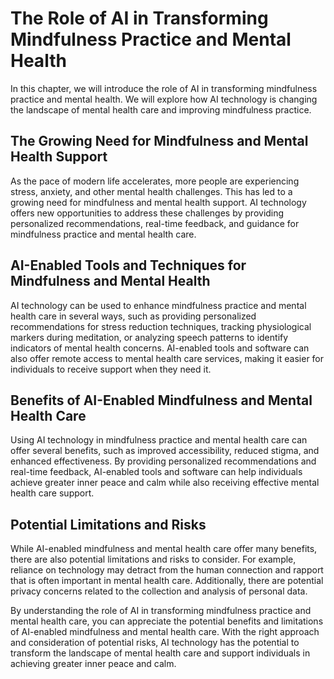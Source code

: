 The Role of AI in Transforming Mindfulness Practice and Mental Health
==============================================================================================

In this chapter, we will introduce the role of AI in transforming mindfulness practice and mental health. We will explore how AI technology is changing the landscape of mental health care and improving mindfulness practice.

The Growing Need for Mindfulness and Mental Health Support
----------------------------------------------------------

As the pace of modern life accelerates, more people are experiencing stress, anxiety, and other mental health challenges. This has led to a growing need for mindfulness and mental health support. AI technology offers new opportunities to address these challenges by providing personalized recommendations, real-time feedback, and guidance for mindfulness practice and mental health care.

AI-Enabled Tools and Techniques for Mindfulness and Mental Health
-----------------------------------------------------------------

AI technology can be used to enhance mindfulness practice and mental health care in several ways, such as providing personalized recommendations for stress reduction techniques, tracking physiological markers during meditation, or analyzing speech patterns to identify indicators of mental health concerns. AI-enabled tools and software can also offer remote access to mental health care services, making it easier for individuals to receive support when they need it.

Benefits of AI-Enabled Mindfulness and Mental Health Care
---------------------------------------------------------

Using AI technology in mindfulness practice and mental health care can offer several benefits, such as improved accessibility, reduced stigma, and enhanced effectiveness. By providing personalized recommendations and real-time feedback, AI-enabled tools and software can help individuals achieve greater inner peace and calm while also receiving effective mental health care support.

Potential Limitations and Risks
-------------------------------

While AI-enabled mindfulness and mental health care offer many benefits, there are also potential limitations and risks to consider. For example, reliance on technology may detract from the human connection and rapport that is often important in mental health care. Additionally, there are potential privacy concerns related to the collection and analysis of personal data.

By understanding the role of AI in transforming mindfulness practice and mental health care, you can appreciate the potential benefits and limitations of AI-enabled mindfulness and mental health care. With the right approach and consideration of potential risks, AI technology has the potential to transform the landscape of mental health care and support individuals in achieving greater inner peace and calm.
